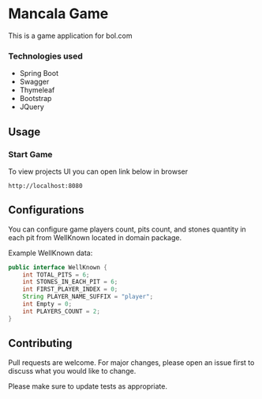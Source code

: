 # Mancala Game

This is a game application for bol.com

### Technologies used

* Spring Boot
* Swagger
* Thymeleaf
* Bootstrap
* JQuery

## Usage

### Start Game

To view projects UI you can open link below in browser

```  
http://localhost:8080  
```

## Configurations

You can configure game players count, pits count, and stones quantity in each pit from WellKnown located in domain
package.

Example WellKnown data:

```java
public interface WellKnown {
    int TOTAL_PITS = 6;
    int STONES_IN_EACH_PIT = 6;
    int FIRST_PLAYER_INDEX = 0;
    String PLAYER_NAME_SUFFIX = "player";
    int Empty = 0;
    int PLAYERS_COUNT = 2;
}
```

## Contributing

Pull requests are welcome. For major changes, please open an issue first to discuss what you would like to change.

Please make sure to update tests as appropriate.

